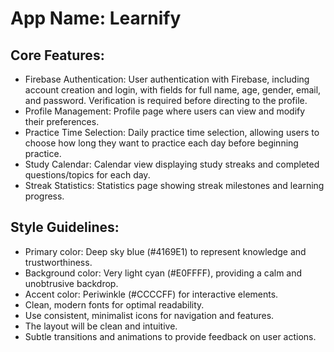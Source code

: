 # **App Name**: Learnify

## Core Features:

- Firebase Authentication: User authentication with Firebase, including account creation and login, with fields for full name, age, gender, email, and password. Verification is required before directing to the profile.
- Profile Management: Profile page where users can view and modify their preferences.
- Practice Time Selection: Daily practice time selection, allowing users to choose how long they want to practice each day before beginning practice.
- Study Calendar: Calendar view displaying study streaks and completed questions/topics for each day.
- Streak Statistics: Statistics page showing streak milestones and learning progress.

## Style Guidelines:

- Primary color: Deep sky blue (#4169E1) to represent knowledge and trustworthiness.
- Background color: Very light cyan (#E0FFFF), providing a calm and unobtrusive backdrop.
- Accent color: Periwinkle (#CCCCFF) for interactive elements.
- Clean, modern fonts for optimal readability.
- Use consistent, minimalist icons for navigation and features.
- The layout will be clean and intuitive.
- Subtle transitions and animations to provide feedback on user actions.